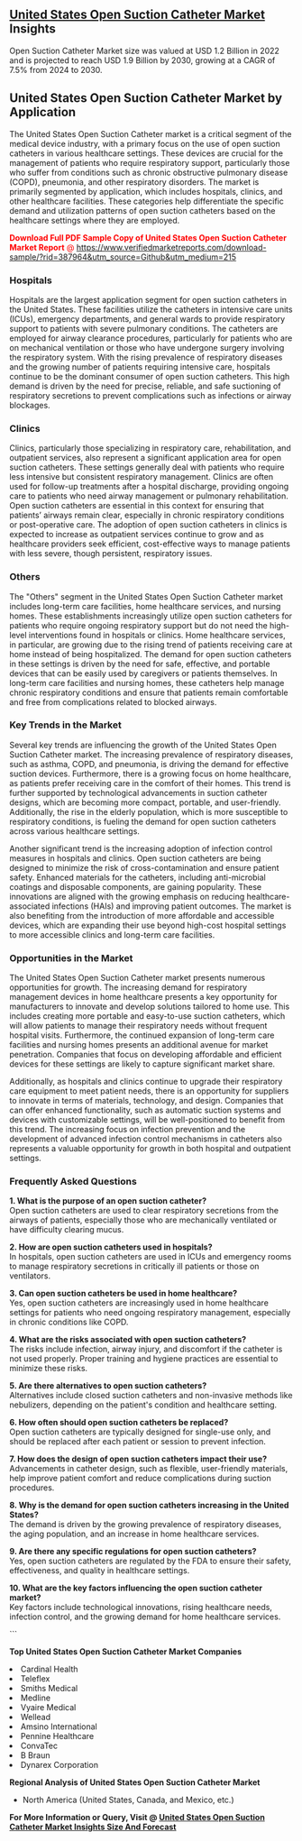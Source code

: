 <h2><a href="https://www.verifiedmarketreports.com/download-sample/?rid=387964&amp;utm_source=Github&amp;utm_medium=215" target="_blank">United States Open Suction Catheter Market</a> Insights</h2><p>Open Suction Catheter Market size was valued at USD 1.2 Billion in 2022 and is projected to reach USD 1.9 Billion by 2030, growing at a CAGR of 7.5% from 2024 to 2030.</p><p> <h2>United States Open Suction Catheter Market by Application</h2> <p>The United States Open Suction Catheter market is a critical segment of the medical device industry, with a primary focus on the use of open suction catheters in various healthcare settings. These devices are crucial for the management of patients who require respiratory support, particularly those who suffer from conditions such as chronic obstructive pulmonary disease (COPD), pneumonia, and other respiratory disorders. The market is primarily segmented by application, which includes hospitals, clinics, and other healthcare facilities. These categories help differentiate the specific demand and utilization patterns of open suction catheters based on the healthcare settings where they are employed.</p> <p><p><span class=""><span style="color: #ff0000;"><strong>Download Full PDF Sample Copy of United States Open Suction Catheter Market Report</strong> @ </span><a href="https://www.verifiedmarketreports.com/download-sample/?rid=387964&amp;utm_source=Github&amp;utm_medium=215" target="_blank">https://www.verifiedmarketreports.com/download-sample/?rid=387964&amp;utm_source=Github&amp;utm_medium=215</a></span></p></p> <h3>Hospitals</h3> <p>Hospitals are the largest application segment for open suction catheters in the United States. These facilities utilize the catheters in intensive care units (ICUs), emergency departments, and general wards to provide respiratory support to patients with severe pulmonary conditions. The catheters are employed for airway clearance procedures, particularly for patients who are on mechanical ventilation or those who have undergone surgery involving the respiratory system. With the rising prevalence of respiratory diseases and the growing number of patients requiring intensive care, hospitals continue to be the dominant consumer of open suction catheters. This high demand is driven by the need for precise, reliable, and safe suctioning of respiratory secretions to prevent complications such as infections or airway blockages.</p> <h3>Clinics</h3> <p>Clinics, particularly those specializing in respiratory care, rehabilitation, and outpatient services, also represent a significant application area for open suction catheters. These settings generally deal with patients who require less intensive but consistent respiratory management. Clinics are often used for follow-up treatments after a hospital discharge, providing ongoing care to patients who need airway management or pulmonary rehabilitation. Open suction catheters are essential in this context for ensuring that patients’ airways remain clear, especially in chronic respiratory conditions or post-operative care. The adoption of open suction catheters in clinics is expected to increase as outpatient services continue to grow and as healthcare providers seek efficient, cost-effective ways to manage patients with less severe, though persistent, respiratory issues.</p> <h3>Others</h3> <p>The "Others" segment in the United States Open Suction Catheter market includes long-term care facilities, home healthcare services, and nursing homes. These establishments increasingly utilize open suction catheters for patients who require ongoing respiratory support but do not need the high-level interventions found in hospitals or clinics. Home healthcare services, in particular, are growing due to the rising trend of patients receiving care at home instead of being hospitalized. The demand for open suction catheters in these settings is driven by the need for safe, effective, and portable devices that can be easily used by caregivers or patients themselves. In long-term care facilities and nursing homes, these catheters help manage chronic respiratory conditions and ensure that patients remain comfortable and free from complications related to blocked airways.</p> <h3>Key Trends in the Market</h3> <p>Several key trends are influencing the growth of the United States Open Suction Catheter market. The increasing prevalence of respiratory diseases, such as asthma, COPD, and pneumonia, is driving the demand for effective suction devices. Furthermore, there is a growing focus on home healthcare, as patients prefer receiving care in the comfort of their homes. This trend is further supported by technological advancements in suction catheter designs, which are becoming more compact, portable, and user-friendly. Additionally, the rise in the elderly population, which is more susceptible to respiratory conditions, is fueling the demand for open suction catheters across various healthcare settings.</p> <p>Another significant trend is the increasing adoption of infection control measures in hospitals and clinics. Open suction catheters are being designed to minimize the risk of cross-contamination and ensure patient safety. Enhanced materials for the catheters, including anti-microbial coatings and disposable components, are gaining popularity. These innovations are aligned with the growing emphasis on reducing healthcare-associated infections (HAIs) and improving patient outcomes. The market is also benefiting from the introduction of more affordable and accessible devices, which are expanding their use beyond high-cost hospital settings to more accessible clinics and long-term care facilities.</p> <h3>Opportunities in the Market</h3> <p>The United States Open Suction Catheter market presents numerous opportunities for growth. The increasing demand for respiratory management devices in home healthcare presents a key opportunity for manufacturers to innovate and develop solutions tailored to home use. This includes creating more portable and easy-to-use suction catheters, which will allow patients to manage their respiratory needs without frequent hospital visits. Furthermore, the continued expansion of long-term care facilities and nursing homes presents an additional avenue for market penetration. Companies that focus on developing affordable and efficient devices for these settings are likely to capture significant market share.</p> <p>Additionally, as hospitals and clinics continue to upgrade their respiratory care equipment to meet patient needs, there is an opportunity for suppliers to innovate in terms of materials, technology, and design. Companies that can offer enhanced functionality, such as automatic suction systems and devices with customizable settings, will be well-positioned to benefit from this trend. The increasing focus on infection prevention and the development of advanced infection control mechanisms in catheters also represents a valuable opportunity for growth in both hospital and outpatient settings.</p> <h3>Frequently Asked Questions</h3> <p><b>1. What is the purpose of an open suction catheter?</b><br>Open suction catheters are used to clear respiratory secretions from the airways of patients, especially those who are mechanically ventilated or have difficulty clearing mucus.</p> <p><b>2. How are open suction catheters used in hospitals?</b><br>In hospitals, open suction catheters are used in ICUs and emergency rooms to manage respiratory secretions in critically ill patients or those on ventilators.</p> <p><b>3. Can open suction catheters be used in home healthcare?</b><br>Yes, open suction catheters are increasingly used in home healthcare settings for patients who need ongoing respiratory management, especially in chronic conditions like COPD.</p> <p><b>4. What are the risks associated with open suction catheters?</b><br>The risks include infection, airway injury, and discomfort if the catheter is not used properly. Proper training and hygiene practices are essential to minimize these risks.</p> <p><b>5. Are there alternatives to open suction catheters?</b><br>Alternatives include closed suction catheters and non-invasive methods like nebulizers, depending on the patient's condition and healthcare setting.</p> <p><b>6. How often should open suction catheters be replaced?</b><br>Open suction catheters are typically designed for single-use only, and should be replaced after each patient or session to prevent infection.</p> <p><b>7. How does the design of open suction catheters impact their use?</b><br>Advancements in catheter design, such as flexible, user-friendly materials, help improve patient comfort and reduce complications during suction procedures.</p> <p><b>8. Why is the demand for open suction catheters increasing in the United States?</b><br>The demand is driven by the growing prevalence of respiratory diseases, the aging population, and an increase in home healthcare services.</p> <p><b>9. Are there any specific regulations for open suction catheters?</b><br>Yes, open suction catheters are regulated by the FDA to ensure their safety, effectiveness, and quality in healthcare settings.</p> <p><b>10. What are the key factors influencing the open suction catheter market?</b><br>Key factors include technological innovations, rising healthcare needs, infection control, and the growing demand for home healthcare services.</p> ```</p><p><strong>Top United States Open Suction Catheter Market Companies</strong></p><div data-test-id=""><p><li>Cardinal Health</li><li> Teleflex</li><li> Smiths Medical</li><li> Medline</li><li> Vyaire Medical</li><li> Wellead</li><li> Amsino International</li><li> Pennine Healthcare</li><li> ConvaTec</li><li> B Braun</li><li> Dynarex Corporation</li></p><div><strong>Regional Analysis of&nbsp;United States Open Suction Catheter Market</strong></div><ul><li dir="ltr"><p dir="ltr">North America&nbsp;(United States, Canada, and Mexico, etc.)</p></li></ul><p><strong>For More Information or Query, Visit @&nbsp;</strong><strong><a href="https://www.verifiedmarketreports.com/product/open-suction-catheter-market/?utm_source=Github&amp;utm_medium=215" target="_blank">United States Open Suction Catheter Market Insights Size And Forecast</a></strong></p></div>
